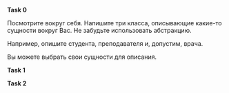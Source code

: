 **Task 0**

Посмотрите вокруг себя. Напишите три класса, описывающие какие-то сущности вокруг Вас.
Не забудьте использовать абстракцию.

Например, опишите студента, преподавателя и, допустим, врача.

Вы можете выбрать свои сущности для описания. 

**Task 1**


**Task 2**
















